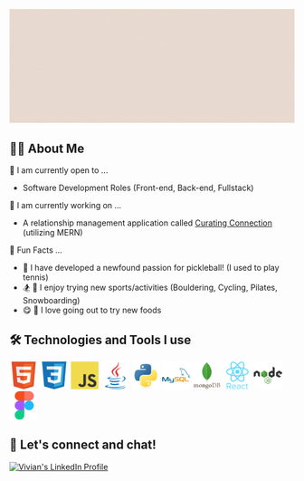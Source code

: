 ![Vivian's Github Profile Banner GIF](assets/GithubProfileBanner.gif)
## :memo::pencil: About Me
:raised_hands: I am currently open to ...
-  Software Development Roles (Front-end, Back-end, Fullstack)

:thinking: I am currently working on ...
- A relationship management application called [Curating Connection](https://github.com/vivvvnguyen/curating-connection) (utilizing MERN)

:star_struck: Fun Facts ...
- :tennis: I have developed a newfound passion for pickleball! (I used to play tennis)
- :snowboarder: :lotus_position: I enjoy trying new sports/activities (Bouldering, Cycling, Pilates, Snowboarding)
- :yum: :stew: I love going out to try new foods 

## :hammer_and_wrench: Technologies and Tools I use
<p>
    <img src="https://raw.githubusercontent.com/devicons/devicon/master/icons/html5/html5-original.svg" width=50 alt="HTML Icon"/> 
    <img src="https://raw.githubusercontent.com/devicons/devicon/master/icons/css3/css3-original.svg" width=50 alt="CSS Icon"/> 
    <img src="https://raw.githubusercontent.com/devicons/devicon/master/icons/javascript/javascript-original.svg" width=50 alt="JavaScript Icon"/> 
    <img src="https://raw.githubusercontent.com/devicons/devicon/master/icons/java/java-original.svg" width=50 alt="Java Icon"/> 
    <img src="https://raw.githubusercontent.com/devicons/devicon/master/icons/python/python-original.svg" width=50 alt="Python Icon"/> 
    <img src="https://raw.githubusercontent.com/devicons/devicon/master/icons/mysql/mysql-original-wordmark.svg" width=50 alt="MySQL Icon"/>
    <img src="https://raw.githubusercontent.com/devicons/devicon/master/icons/mongodb/mongodb-original-wordmark.svg" width=50 alt="MongoDB Icon"/> 
    <img src="https://raw.githubusercontent.com/devicons/devicon/master/icons/react/react-original-wordmark.svg" width=50 alt="React Icon"/> 
    <img src="https://raw.githubusercontent.com/devicons/devicon/master/icons/nodejs/nodejs-original-wordmark.svg" width=50 alt="Node.js Icon"/> 
    <img src="https://raw.githubusercontent.com/devicons/devicon/master/icons/figma/figma-original.svg" width=50 alt="Figma Icon"/>
</p>

<!-- Alt method -->
<!-- <img src="https://cdn.jsdelivr.net/gh/devicons/devicon/icons/html5/html5-original.svg" width=50/> -->

## :handshake: Let's connect and chat!
[![Vivian's LinkedIn Profile](https://img.shields.io/badge/LinkedIn-Profile-blue?style=for-the-badge&logo=linkedin)](https://www.linkedin.com/in/viviann-nguyenn/)

<!-- [![Vivian's Email](https://img.shields.io/badge/Gmail-vivvvnguyen99@gmail.com-red?style=for-the-badge&logo=gmail&labelColor=white)](mailto:vivvvnguyen99@gmail.com) -->


<!-- Was not able to resize -->
<!-- [![Vivian's LinkedIn Profile](/ProfileReadMe/assets/LI-In-Bug.png)](https://www.linkedin.com/in/viviann-nguyenn/) -->

